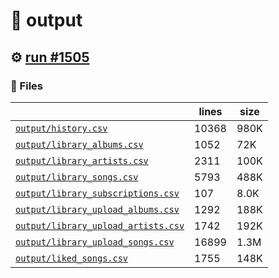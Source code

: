 # 📝  output 

## ⚙️ [run #1505](https://github.com/jwenerd/ytm-dl/actions/runs/9575704136)

### 📁 Files

|                                                                         |lines|size|
|-------------------------------------------------------------------------|-----|----|
|[`output/history.csv` ](output/history.csv)                              |10368|980K|
|[`output/library_albums.csv` ](output/library_albums.csv)                |1052 |72K |
|[`output/library_artists.csv` ](output/library_artists.csv)              |2311 |100K|
|[`output/library_songs.csv` ](output/library_songs.csv)                  |5793 |488K|
|[`output/library_subscriptions.csv` ](output/library_subscriptions.csv)  |107  |8.0K|
|[`output/library_upload_albums.csv` ](output/library_upload_albums.csv)  |1292 |188K|
|[`output/library_upload_artists.csv` ](output/library_upload_artists.csv)|1742 |192K|
|[`output/library_upload_songs.csv` ](output/library_upload_songs.csv)    |16899|1.3M|
|[`output/liked_songs.csv` ](output/liked_songs.csv)                      |1755 |148K|